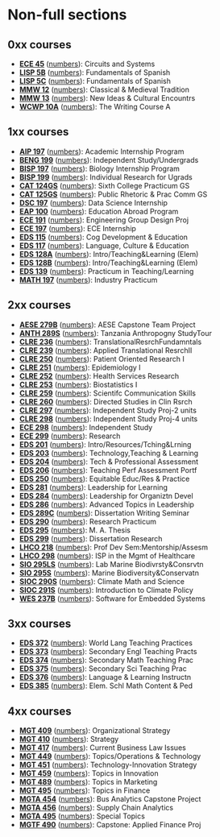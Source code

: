 # Non-full sections

## 0xx courses

- [**ECE 45**](./courses/ECE45.md) ([numbers](./courses/ECE45.tsv)): Circuits and Systems
- [**LISP 5B**](./courses/LISP5B.md) ([numbers](./courses/LISP5B.tsv)): Fundamentals of Spanish
- [**LISP 5C**](./courses/LISP5C.md) ([numbers](./courses/LISP5C.tsv)): Fundamentals of Spanish
- [**MMW 12**](./courses/MMW12.md) ([numbers](./courses/MMW12.tsv)): Classical & Medieval Tradition
- [**MMW 13**](./courses/MMW13.md) ([numbers](./courses/MMW13.tsv)): New Ideas & Cultural Encountrs
- [**WCWP 10A**](./courses/WCWP10A.md) ([numbers](./courses/WCWP10A.tsv)): The Writing Course A

## 1xx courses

- [**AIP 197**](./courses/AIP197.md) ([numbers](./courses/AIP197.tsv)): Academic Internship Program
- [**BENG 199**](./courses/BENG199.md) ([numbers](./courses/BENG199.tsv)): Independent Study/Undergrads
- [**BISP 197**](./courses/BISP197.md) ([numbers](./courses/BISP197.tsv)): Biology Internship Program
- [**BISP 199**](./courses/BISP199.md) ([numbers](./courses/BISP199.tsv)): Individual Research for Ugrads
- [**CAT 124GS**](./courses/CAT124GS.md) ([numbers](./courses/CAT124GS.tsv)): Sixth College Practicum GS
- [**CAT 125GS**](./courses/CAT125GS.md) ([numbers](./courses/CAT125GS.tsv)): Public Rhetoric & Prac Comm GS
- [**DSC 197**](./courses/DSC197.md) ([numbers](./courses/DSC197.tsv)): Data Science Internship
- [**EAP 100**](./courses/EAP100.md) ([numbers](./courses/EAP100.tsv)): Education Abroad Program
- [**ECE 191**](./courses/ECE191.md) ([numbers](./courses/ECE191.tsv)): Engineering Group Design Proj
- [**ECE 197**](./courses/ECE197.md) ([numbers](./courses/ECE197.tsv)): ECE Internship
- [**EDS 115**](./courses/EDS115.md) ([numbers](./courses/EDS115.tsv)): Cog Development & Education
- [**EDS 117**](./courses/EDS117.md) ([numbers](./courses/EDS117.tsv)): Language, Culture & Education
- [**EDS 128A**](./courses/EDS128A.md) ([numbers](./courses/EDS128A.tsv)): Intro/Teaching&Learning (Elem)
- [**EDS 128B**](./courses/EDS128B.md) ([numbers](./courses/EDS128B.tsv)): Intro/Teaching&Learning (Elem)
- [**EDS 139**](./courses/EDS139.md) ([numbers](./courses/EDS139.tsv)): Practicum in Teaching/Learning
- [**MATH 197**](./courses/MATH197.md) ([numbers](./courses/MATH197.tsv)): Industry Practicum

## 2xx courses

- [**AESE 279B**](./courses/AESE279B.md) ([numbers](./courses/AESE279B.tsv)): AESE Capstone Team Project
- [**ANTH 289S**](./courses/ANTH289S.md) ([numbers](./courses/ANTH289S.tsv)): Tanzania Anthropogny StudyTour
- [**CLRE 236**](./courses/CLRE236.md) ([numbers](./courses/CLRE236.tsv)): TranslationalResrchFundamntals
- [**CLRE 239**](./courses/CLRE239.md) ([numbers](./courses/CLRE239.tsv)): Applied Translational ResrchII
- [**CLRE 250**](./courses/CLRE250.md) ([numbers](./courses/CLRE250.tsv)): Patient Oriented Research I
- [**CLRE 251**](./courses/CLRE251.md) ([numbers](./courses/CLRE251.tsv)): Epidemiology I
- [**CLRE 252**](./courses/CLRE252.md) ([numbers](./courses/CLRE252.tsv)): Health Services Research
- [**CLRE 253**](./courses/CLRE253.md) ([numbers](./courses/CLRE253.tsv)): Biostatistics I
- [**CLRE 259**](./courses/CLRE259.md) ([numbers](./courses/CLRE259.tsv)): Scientifc Communication Skills
- [**CLRE 260**](./courses/CLRE260.md) ([numbers](./courses/CLRE260.tsv)): Directed Studies in Clin Rsrch
- [**CLRE 297**](./courses/CLRE297.md) ([numbers](./courses/CLRE297.tsv)): Independent Study Proj-2 units
- [**CLRE 298**](./courses/CLRE298.md) ([numbers](./courses/CLRE298.tsv)): Independent Study Proj-4 units
- [**ECE 298**](./courses/ECE298.md) ([numbers](./courses/ECE298.tsv)): Independent Study
- [**ECE 299**](./courses/ECE299.md) ([numbers](./courses/ECE299.tsv)): Research
- [**EDS 201**](./courses/EDS201.md) ([numbers](./courses/EDS201.tsv)): Intro/Resources/Tching&Lrning
- [**EDS 203**](./courses/EDS203.md) ([numbers](./courses/EDS203.tsv)): Technology,Teaching & Learning
- [**EDS 204**](./courses/EDS204.md) ([numbers](./courses/EDS204.tsv)): Tech & Professional Assessment
- [**EDS 206**](./courses/EDS206.md) ([numbers](./courses/EDS206.tsv)): Teaching Perf Assessment Portf
- [**EDS 250**](./courses/EDS250.md) ([numbers](./courses/EDS250.tsv)): Equitable Educ/Res & Practice
- [**EDS 281**](./courses/EDS281.md) ([numbers](./courses/EDS281.tsv)): Leadership for Learning
- [**EDS 284**](./courses/EDS284.md) ([numbers](./courses/EDS284.tsv)): Leadership for Organiztn Devel
- [**EDS 286**](./courses/EDS286.md) ([numbers](./courses/EDS286.tsv)): Advanced Topics in Leadership
- [**EDS 289C**](./courses/EDS289C.md) ([numbers](./courses/EDS289C.tsv)): Dissertation Writing Seminar
- [**EDS 290**](./courses/EDS290.md) ([numbers](./courses/EDS290.tsv)): Research Practicum
- [**EDS 295**](./courses/EDS295.md) ([numbers](./courses/EDS295.tsv)): M. A. Thesis
- [**EDS 299**](./courses/EDS299.md) ([numbers](./courses/EDS299.tsv)): Dissertation Research
- [**LHCO 218**](./courses/LHCO218.md) ([numbers](./courses/LHCO218.tsv)): Prof Dev Sem:Mentorship/Assesm
- [**LHCO 298**](./courses/LHCO298.md) ([numbers](./courses/LHCO298.tsv)): ISP in the Mgmt of Healthcare
- [**SIO 295LS**](./courses/SIO295LS.md) ([numbers](./courses/SIO295LS.tsv)): Lab Marine Biodivrsty&Consrvtn
- [**SIO 295S**](./courses/SIO295S.md) ([numbers](./courses/SIO295S.tsv)): Marine Biodiversity&Conservatn
- [**SIOC 290S**](./courses/SIOC290S.md) ([numbers](./courses/SIOC290S.tsv)): Climate Math and Science
- [**SIOC 291S**](./courses/SIOC291S.md) ([numbers](./courses/SIOC291S.tsv)): Introduction to Climate Policy
- [**WES 237B**](./courses/WES237B.md) ([numbers](./courses/WES237B.tsv)): Software for Embedded Systems

## 3xx courses

- [**EDS 372**](./courses/EDS372.md) ([numbers](./courses/EDS372.tsv)): World Lang Teaching Practices
- [**EDS 373**](./courses/EDS373.md) ([numbers](./courses/EDS373.tsv)): Secondary Engl Teaching Practs
- [**EDS 374**](./courses/EDS374.md) ([numbers](./courses/EDS374.tsv)): Secondary Math Teaching Prac
- [**EDS 375**](./courses/EDS375.md) ([numbers](./courses/EDS375.tsv)): Secondary Sci Teaching Prac
- [**EDS 376**](./courses/EDS376.md) ([numbers](./courses/EDS376.tsv)): Language & Learning Instructn
- [**EDS 385**](./courses/EDS385.md) ([numbers](./courses/EDS385.tsv)): Elem. Schl Math Content & Ped

## 4xx courses

- [**MGT 409**](./courses/MGT409.md) ([numbers](./courses/MGT409.tsv)): Organizational Strategy
- [**MGT 410**](./courses/MGT410.md) ([numbers](./courses/MGT410.tsv)): Strategy
- [**MGT 417**](./courses/MGT417.md) ([numbers](./courses/MGT417.tsv)): Current Business Law Issues
- [**MGT 449**](./courses/MGT449.md) ([numbers](./courses/MGT449.tsv)): Topics/Operations & Technology
- [**MGT 451**](./courses/MGT451.md) ([numbers](./courses/MGT451.tsv)): Technology-Innovation Strategy
- [**MGT 459**](./courses/MGT459.md) ([numbers](./courses/MGT459.tsv)): Topics in Innovation
- [**MGT 489**](./courses/MGT489.md) ([numbers](./courses/MGT489.tsv)): Topics in Marketing
- [**MGT 495**](./courses/MGT495.md) ([numbers](./courses/MGT495.tsv)): Topics in Finance
- [**MGTA 454**](./courses/MGTA454.md) ([numbers](./courses/MGTA454.tsv)): Bus Analytics Capstone Project
- [**MGTA 456**](./courses/MGTA456.md) ([numbers](./courses/MGTA456.tsv)): Supply Chain Analytics
- [**MGTA 495**](./courses/MGTA495.md) ([numbers](./courses/MGTA495.tsv)): Special Topics
- [**MGTF 490**](./courses/MGTF490.md) ([numbers](./courses/MGTF490.tsv)): Capstone: Applied Finance Proj
